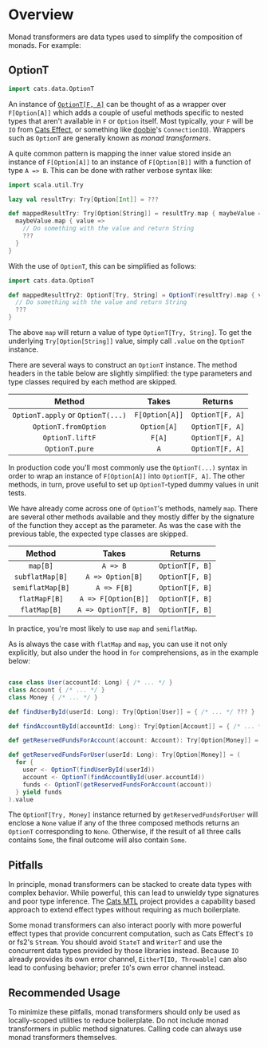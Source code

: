 # Overview

Monad transformers are data types used to simplify the composition of monads. For example:

## OptionT

```scala mdoc:silent
import cats.data.OptionT
```

An instance of [`OptionT[F, A]`](optiont.md) can be thought of as a wrapper over `F[Option[A]]`
which adds a couple of useful methods specific to nested types that aren't available in `F` or `Option` itself.
Most typically, your `F` will be `IO` from [Cats Effect](https://typelevel.org/cats-effect), or something like [doobie](https://typelevel.org/doobie/index.html)'s `ConnectionIO`).
Wrappers such as `OptionT` are generally known as _monad transformers_.

A quite common pattern is mapping the inner value stored inside an instance of `F[Option[A]]` to an instance of `F[Option[B]]` with a function of type `A => B`.
This can be done with rather verbose syntax like:
```scala mdoc:silent
import scala.util.Try

lazy val resultTry: Try[Option[Int]] = ???

def mappedResultTry: Try[Option[String]] = resultTry.map { maybeValue =>
  maybeValue.map { value =>
    // Do something with the value and return String
    ???
  }
}
```

With the use of `OptionT`, this can be simplified as follows:

```scala mdoc:silent
import cats.data.OptionT

def mappedResultTry2: OptionT[Try, String] = OptionT(resultTry).map { value =>
  // Do something with the value and return String
  ???
}
```

The above `map` will return a value of type `OptionT[Try, String]`.
To get the underlying `Try[Option[String]]` value, simply call `.value` on the `OptionT` instance.

There are several ways to construct an `OptionT` instance.
The method headers in the table below are slightly simplified: the type parameters and type classes required by each method are skipped.

| Method | Takes | Returns |
| :---: | :---: | :---: |
| `OptionT.apply` or `OptionT(...)` | `F[Option[A]]` | `OptionT[F, A]` |
| `OptionT.fromOption` | `Option[A]` | `OptionT[F, A]` |
| `OptionT.liftF` | `F[A]` | `OptionT[F, A]` |
| `OptionT.pure` | `A` | `OptionT[F, A]` |

In production code you'll most commonly use the `OptionT(...)` syntax in order to wrap an instance of `F[Option[A]]` into `OptionT[F, A]`.
The other methods, in turn, prove useful to set up `OptionT`-typed dummy values in unit tests.

We have already come across one of `OptionT`'s methods, namely `map`.
There are several other methods available and they mostly differ by the signature of the function they accept as the parameter.
As was the case with the previous table, the expected type classes are skipped.

| Method | Takes | Returns
| :---: | :---: | :---: |
| `map[B]` | `A => B` | `OptionT[F, B]` |
| `subflatMap[B]` | `A => Option[B]` | `OptionT[F, B]` |
| `semiflatMap[B]` | `A => F[B]` | `OptionT[F, B]` |
| `flatMapF[B]` | `A => F[Option[B]]` | `OptionT[F, B]` |
| `flatMap[B]` | `A => OptionT[F, B]` | `OptionT[F, B]` |

In practice, you're most likely to use `map` and `semiflatMap`.

As is always the case with `flatMap` and `map`, you can use it not only explicitly, but also under the hood in `for` comprehensions, as in the example below:

```scala mdoc:silent

case class User(accountId: Long) { /* ... */ }
class Account { /* ... */ }
class Money { /* ... */ }

def findUserById(userId: Long): Try[Option[User]] = { /* ... */ ??? }

def findAccountById(accountId: Long): Try[Option[Account]] = { /* ... */ ??? }

def getReservedFundsForAccount(account: Account): Try[Option[Money]] = { /* ... */ ??? }

def getReservedFundsForUser(userId: Long): Try[Option[Money]] = (
  for {
    user <- OptionT(findUserById(userId))
    account <- OptionT(findAccountById(user.accountId))
    funds <- OptionT(getReservedFundsForAccount(account))
  } yield funds
).value
```

The `OptionT[Try, Money]` instance returned by `getReservedFundsForUser` will enclose a `None` value if any of the three composed methods returns an `OptionT` corresponding to `None`.
Otherwise, if the result of all three calls contains `Some`, the final outcome will also contain `Some`.

## Pitfalls

In principle, monad transformers can be stacked to create data types with complex behavior.
While powerful, this can lead to unwieldy type signatures and poor type inference. 
The [Cats MTL](https://typelevel.org/cats-mtl/) project provides a capability based approach to extend effect types without requiring as much boilerplate.

Some monad transformers can also interact poorly with more powerful effect types that provide concurrent computation, such as Cats Effect's `IO` or fs2's `Stream`. You should avoid `StateT` and `WriterT` and use the concurrent data types provided by those libraries instead. Because `IO` already provides its own error channel, `EitherT[IO, Throwable]` can also lead to confusing behavior; prefer `IO`'s own error channel instead.

## Recommended Usage

To minimize these pitfalls, monad transformers should only be used as locally-scoped utilities to reduce boilerplate.
Do not include monad transformers in public method signatures. 
Calling code can always use monad transformers themselves.